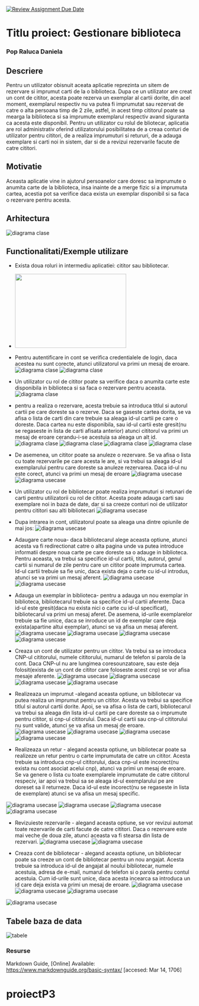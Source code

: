 [![Review Assignment Due Date](https://classroom.github.com/assets/deadline-readme-button-24ddc0f5d75046c5622901739e7c5dd533143b0c8e959d652212380cedb1ea36.svg)](https://classroom.github.com/a/YmUJH1TE)
# Titlu proiect: Gestionare biblioteca
### Pop Raluca Daniela

## Descriere
Pentru un utilizator obisnuit aceata aplicatie reprezinta un sitem de rezervare si imprumut carti de la o biblioteca. Dupa ce un utilizator are creat un cont de cititor, acesta poate rezerva un exemplar al cartii dorite, din acel moment, exemplarul respectiv nu va putea fi imprumutat sau rezervat de catre o alta persoana timp de 2 zile, astfel, in acest timp cititorul poate sa mearga la biblioteca si sa imprumute exemplarul respectiv avand siguranta ca acesta este disponibil.
Pentru un utilizator cu rolul de bliotecar, aplicatia are rol administrativ oferind utilizatorului posibilitatea de a creaa conturi de utilizator pentru cititori, de a realiza imprumuturi si retururi, de a adauga exemplare si carti noi in sistem, dar si de a revizui rezervarile facute de catre cititori.
## Motivatie
Aceasta aplicatie vine in ajutorul persoanelor care doresc sa imprumute o anumita carte de la biblioteca, insa inainte de a merge fizic si a imprumuta cartea, acestia pot sa verifice daca exista un exemplar disponibil si sa faca o rezervare pentru acesta.
## Arhitectura

![diagrama clase](documentatie-ghid-utlizare-raport/diagramaClase.png)


## Functionalitati/Exemple utilizare
* Exista doua roluri in intermediu aplicatiei: cititor sau bibliotecar.
* <img src="documentatie-ghid-utlizare-raport/main.PNG" width="300" height="200">

* Pentru autentificare in cont se verifica credentialele de login, daca acestea nu sunt corecte, atunci utilizatorul va primi un mesaj de eroare.
![diagrama clase](documentatie-ghid-utlizare-raport/loginCititor.PNG)
![diagrama clase](documentatie-ghid-utlizare-raport/eroare_auth.PNG)

* Un utilizator cu rol de cititor poate sa verifice daca o anumita carte este disponibila in biblioteca si sa faca o rezervare pentru aceasta. 
![diagrama clase](documentatie-ghid-utlizare-raport/actiuni_cititor.PNG)
* pentru a realiza o rezervare, acesta trebuie sa introduca titlul si autorul cartii pe care doreste sa o rezerve. Daca se gaseste cartea dorita, se va afisa o lista de carti din care trebuie sa aleaga id-ul cartii pe care o doreste. Daca cartea nu este disponibila, sau id-ul cartii este gresit(nu se regaseste in lista de carti afisata anterior) atunci cititorul va primi un mesaj de eroare cerandu-i-se acestuia sa aleaga un alt id.
![diagrama clase](documentatie-ghid-utlizare-raport/rezervac.PNG)
![diagrama clase](documentatie-ghid-utlizare-raport/alege_id_carte_rez.PNG)
![diagrama clase](documentatie-ghid-utlizare-raport/alege_id_carte_rez_err.PNG)
![diagrama clase](documentatie-ghid-utlizare-raport/rezervac_succes.PNG)


* De asemenea, un cititor poate sa anuleze o rezervare. Se va afisa o lista cu toate rezervarile pe care acesta le are, si va trebui sa aleaga id-ul exemplarului pentru care doreste sa anuleze rezervarea. Daca id-ul nu este corect, atunci va primi un mesaj de eroare
![diagrama usecase](documentatie-ghid-utlizare-raport/anulare_rez.PNG)
![diagrama usecase](documentatie-ghid-utlizare-raport/anulare_rez_succes.PNG)
  

* Un utilizator cu rol de bibliotecar poate realiza imprumuturi si retunari de carti pentru utilizatorii cu rol de cititor. Acesta poate adauga carti sau exemplare noi in baza de date, dar si sa creeze conturi noi de utilizator pentru cititori sau alti bibliotecari
![diagrama usecase](documentatie-ghid-utlizare-raport/bibliotecar.PNG)

* Dupa intrarea in cont, utilizatorul poate sa aleaga una dintre opiunile de mai jos:
![diagrama usecase](documentatie-ghid-utlizare-raport/actiuni_bibliotecar.PNG)

* Adaugare carte noua- daca bibliotecarul alege aceasta optiune, atunci acesta va fi redirectionat catre o alta pagina unde va putea introduce informatii despre noua carte pe care doreste sa o adauge in biblioteca. Pentru aceasta, va trebui sa specifice id-ul cartii, titlu, autorul, genul cartii si numarul de zile pentru care un cititor poate imprumuta cartea. Id-ul cartii trebuie sa fie unic, daca exista deja o carte cu id-ul introdus, atunci se va primi un mesaj aferent.
![diagrama usecase](documentatie-ghid-utlizare-raport/adauga_carte.PNG)
![diagrama usecase](documentatie-ghid-utlizare-raport/adauga_carte_err.PNG)

* Adauga un exemplar in biblioteca- pentru a adauga un nou exemplar in biblioteca, bibliotecarul trebuie sa specifice id-ul cartii aferente. Daca id-ul este gresit(daca nu exista nici o carte cu id-ul specificat), bibliotecarul va primi un mesaj aferet. De asemena, id-urile exemplarelor trebuie sa fie unice, daca se inroduce un id de exemplar care deja exista(apartine altui exemplar), atunci se va afisa un mesaj aferent.
![diagrama usecase](documentatie-ghid-utlizare-raport/adauga_exemplar.PNG)
![diagrama usecase](documentatie-ghid-utlizare-raport/id_exemplar_invalid_add_ex.PNG)
![diagrama usecase](documentatie-ghid-utlizare-raport/id_carte_invalid_add_ex.PNG)
![diagrama usecase](documentatie-ghid-utlizare-raport/adauga_exemplar_succes.PNG)

* Creaza un cont de utilizator pentru un cititor. Va trebui sa se introduca CNP-ul cititorului, numele cititorului, numarul de telefon si parola de la cont. Daca CNP-ul nu are lungimea coresounzatoare, sau este deja folosit(exista de un cont de cititor care foloseste acest cnp) se vor afisa mesaje aferente.
![diagrama usecase](documentatie-ghid-utlizare-raport/adauga_cititor.PNG)
![diagrama usecase](documentatie-ghid-utlizare-raport/cnp_lungime_incorecta.PNG)
![diagrama usecase](documentatie-ghid-utlizare-raport/adauga_cititor_err.PNG)
![diagrama usecase](documentatie-ghid-utlizare-raport/adauga_cititor_succes.PNG)

* Realizeaza un imprumut -alegand aceasta optiune, un bibliotecar va putea realiza un imprumut pentru un cititor. Acesta va trebui sa specifice titlul si autorul cartii dorite. Apoi, se va afisa o lista de carti, bibliotecarul va trebui sa aleaga din lista id-ul cartii pe care doreste sa o imprumute pentru cititor, si cnp-ul cititorului. Daca id-ul cartii sau cnp-ul cititorului nu sunt valide, atunci se va afisa un mesaj de eroare.
![diagrama usecase](documentatie-ghid-utlizare-raport/alege_carte_pt_imp.PNG)
![diagrama usecase](documentatie-ghid-utlizare-raport/eroare_id_carte_invalid_imp.PNG)
![diagrama usecase](documentatie-ghid-utlizare-raport/eroare_cnp_invalid_imp.PNG)
![diagrama usecase](documentatie-ghid-utlizare-raport/imprumut_succes.PNG)

* Realizeaza un retur - alegand aceasta optiune, un bibliotecar poate sa realizeze un retur pentru o carte imprumutata de catre un cititor. Acesta trebuie sa introduca cnp-ul cititorului, daca cnp-ul este incorect(nu exista nu cont asociat acelui cnp), atunci va primi un mesaj de eroare. Se va genere o lista cu toate exemplarele imprumutate de catre cititorul respeciv, iar apoi va trebui sa se aleaga id-ul exemplarului pe are doreset sa il returneze. Daca id-ul este incorect(nu se regaseste in lista de exemplare) atunci se va afisa un mesaj specific.

![diagrama usecase](documentatie-ghid-utlizare-raport/retur_scriere_cnp.PNG)
![diagrama usecase](documentatie-ghid-utlizare-raport/retur_alege_id.PNG)
![diagrama usecase](documentatie-ghid-utlizare-raport/retur_eroare_id.PNG)
![diagrama usecase](documentatie-ghid-utlizare-raport/retur_succes.PNG)


* Revizuieste rezervarile - alegand aceasta optiune, se vor revizui automat toate rezervarile de carti facute de catre cititori. Daca o rezervare este mai veche de doua zile, atunci aceasta va fi stearsa din lista de rezervari.
![diagrama usecase](documentatie-ghid-utlizare-raport/revizuieste_rezervari.PNG)
![diagrama usecase](documentatie-ghid-utlizare-raport/revizuieste_rezervari_succes.PNG)

* Creaza cont de bibliotecar - alegand aceasta optiune, un bibliotecar poate sa creeze un cont de bibliotecar pentru un nou angajat. Acesta trebuie sa introduca id-ul de angajat al noului bibliotecar, numele acestuia, adresa de e-mail, numarul de telefon si o parola pentru contul acestuia. Cum id-urile sunt unice, daca acesta incearca sa introduca un id care deja exista va primi un mesaj de eroare.
![diagrama usecase](documentatie-ghid-utlizare-raport/creaza_cont_biblio.PNG)
![diagrama usecase](documentatie-ghid-utlizare-raport/creaza_cont_biblio_id_incorect.PNG)
![diagrama usecase](documentatie-ghid-utlizare-raport/creaza_cont_biblio_succes.PNG)

![diagrama usecase](documentatie-ghid-utlizare-raport/Diagrama-use-case.png)
## Tabele baza de data
![tabele](documentatie-ghid-utlizare-raport/Tabele.png)
### Resurse
Markdown Guide, [Online] Available: https://www.markdownguide.org/basic-syntax/ [accesed: Mar 14, 1706]
# proiectP3
